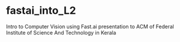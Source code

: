 # fastai_into_L2
Intro to Computer Vision using Fast.ai presentation to ACM of Federal Institute of Science And Technology in Kerala
